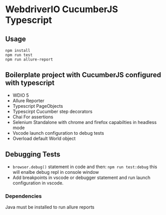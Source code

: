 # WebdriverIO CucumberJS Typescript

## Usage

    npm install
    npm run test
    npm run allure-report

## Boilerplate project with CucumberJS configured with typescript

-   WDIO 5
-   Allure Reporter
-   Typescript PageObjects
-   Typescirpt Cucumber step decorators
-   Chai For assertions
-   Selenium Standalone with chrome and firefox capabilties in headless mode
-   Vscode launch configuration to debug tests
-   Overload default World object

## Debugging Tests

-   `browser.debug()` statement in code and then: `npm run test:debug` this will enalbe debug repl in console window
-   Add breakpoints in vscode or debugger statement and run launch configuration in vscode.

### Dependencies

Java must be installed to run allure reports
